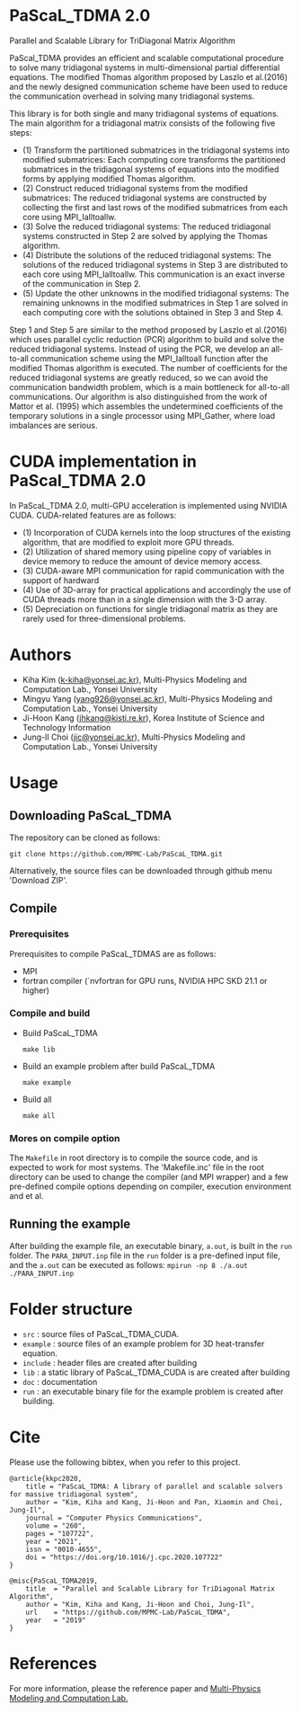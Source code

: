 # PaScaL_TDMA 2.0

Parallel and Scalable Library for TriDiagonal Matrix Algorithm

PaScal_TDMA provides an efficient and scalable computational procedure to solve many tridiagonal systems in multi-dimensional partial differential equations. The modified Thomas algorithm proposed by Laszlo et al.(2016) and the newly designed communication scheme have been used to reduce the communication overhead in solving many tridiagonal systems.

This library is for both single and many tridiagonal systems of equations. The main algorithm for a tridiagonal matrix consists of the following five steps: 

- (1) Transform the partitioned submatrices in the tridiagonal systems into modified submatrices:
        Each computing core transforms the partitioned submatrices in the tridiagonal systems of equations into the modified forms by applying modified Thomas algorithm.
- (2) Construct reduced tridiagonal systems from the modified submatrices:
        The reduced tridiagonal systems are constructed by collecting the first and last rows of the modified submatrices from each core using MPI_Ialltoallw.
- (3) Solve the reduced tridiagonal systems:
        The reduced tridiagonal systems constructed in Step 2 are solved by applying the Thomas algorithm.
- (4) Distribute the solutions of the reduced tridiagonal systems:
        The solutions of the reduced tridiagonal systems in Step 3 are distributed to each core using MPI_Ialltoallw.
        This communication is an exact inverse of the communication in Step 2.
- (5) Update the other unknowns in the modified tridiagonal systems:
        The remaining unknowns in the modified submatrices in Step 1 are solved in each computing core with the solutions obtained in Step 3 and Step 4.
    
Step 1 and Step 5 are similar to the method proposed by Laszlo et al.(2016) which uses parallel cyclic reduction (PCR) algorithm to build and solve the reduced tridiagonal systems. Instead of using the PCR, we develop an all-to-all communication scheme using the MPI_Ialltoall function after the modified Thomas algorithm is executed. The number of coefficients for the reduced tridiagonal systems are greatly reduced, so we can avoid the communication bandwidth problem, which is a main bottleneck for all-to-all communications. Our algorithm is also distinguished from the work of Mattor et al. (1995) which assembles the undetermined coefficients of the temporary solutions in a single processor using MPI_Gather, where load imbalances are serious.


# CUDA implementation in PaScal_TDMA 2.0
In PaScaL_TDMA 2.0, multi-GPU acceleration is implemented using NVIDIA CUDA. CUDA-related features are as follows:
- (1) Incorporation of CUDA kernels into the loop structures of the existing algorithm, that are modified to exploit more GPU threads.
- (2) Utilization of shared memory using pipeline copy of variables in device memory to reduce the amount of device memory access.
- (3) CUDA-aware MPI communication for rapid communication with the support of hardward
- (4) Use of 3D-array for practical applications and accordingly the use of CUDA threads more than in a single dimension with the 3-D array.
- (5) Depreciation on functions for single tridiagonal matrix as they are rarely used for three-dimensional problems.



# Authors
- Kiha Kim (k-kiha@yonsei.ac.kr), Multi-Physics Modeling and Computation Lab., Yonsei University
- Mingyu Yang (yang926@yonsei.ac.kr), Multi-Physics Modeling and Computation Lab., Yonsei University
- Ji-Hoon Kang (jhkang@kisti.re.kr), Korea Institute of Science and Technology Information
- Jung-Il Choi (jic@yonsei.ac.kr), Multi-Physics Modeling and Computation Lab., Yonsei University


# Usage
## Downloading PaScaL_TDMA
The repository can be cloned as follows:

```
git clone https://github.com/MPMC-Lab/PaScaL_TDMA.git
```
Alternatively, the source files can be downloaded through github menu 'Download ZIP'.

## Compile
### Prerequisites
Prerequisites to compile PaScaL_TDMAS are as follows:
* MPI
* fortran compiler (`nvfortran for GPU runs, NVIDIA HPC SKD 21.1 or higher)

### Compile and build
* Build PaScaL_TDMA
    ```
	make lib
	```
* Build an example problem after build PaScaL_TDMA

    ```
	make example
	```
* Build all

    ```
	make all
	```
### Mores on compile option
The `Makefile` in root directory is to compile the source code, and is expected to work for most systems. The 'Makefile.inc' file in the root directory can be used to change the compiler (and MPI wrapper) and a few pre-defined compile options depending on compiler, execution environment and et al.

## Running the example
After building the example file, an executable binary, `a.out`, is built in the `run` folder. The `PARA_INPUT.inp` file in the `run` folder is a pre-defined input file, and the `a.out` can be executed as follows:
    ```
	mpirun -np 8 ./a.out ./PARA_INPUT.inp
    ```

# Folder structure
* `src` : source files of PaScaL_TDMA_CUDA.
* `example` : source files of an example problem for 3D heat-transfer equation.
* `include` : header files are created after building
* `lib` : a static library of PaScaL_TDMA_CUDA is are created after building
* `doc` : documentation
* `run` : an executable binary file for the example problem is created after building.

# Cite
Please use the following bibtex, when you refer to this project.

    @article{kkpc2020,
        title = "PaScaL_TDMA: A library of parallel and scalable solvers for massive tridiagonal system",
        author = "Kim, Kiha and Kang, Ji-Hoon and Pan, Xiaomin and Choi, Jung-Il",
        journal = "Computer Physics Communications",
        volume = "260",
        pages = "107722",
        year = "2021",
        issn = "0010-4655",
        doi = "https://doi.org/10.1016/j.cpc.2020.107722"
    }

    @misc{PaScaL_TDMA2019,
        title  = "Parallel and Scalable Library for TriDiagonal Matrix Algorithm",
        author = "Kim, Kiha and Kang, Ji-Hoon and Choi, Jung-Il",
        url    = "https://github.com/MPMC-Lab/PaScaL_TDMA",
        year   = "2019"
    }


# References
For more information, please the reference paper and [Multi-Physics Modeling and Computation Lab.](https://www.mpmc.yonsei.ac.kr/)
